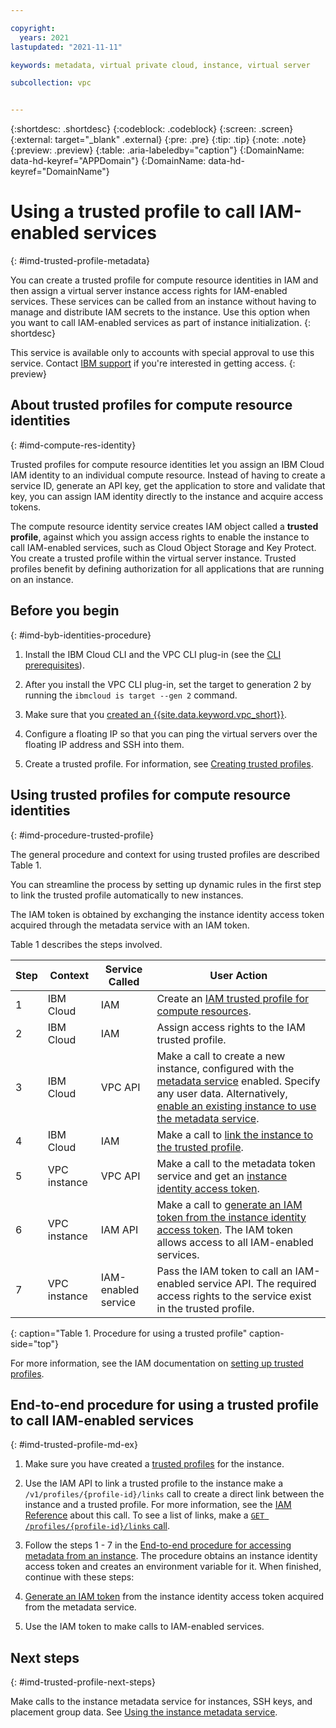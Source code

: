 ```yaml
---

copyright:
  years: 2021
lastupdated: "2021-11-11"

keywords: metadata, virtual private cloud, instance, virtual server

subcollection: vpc


---
```


{:shortdesc: .shortdesc}
{:codeblock: .codeblock}
{:screen: .screen}
{:external: target="_blank" .external}
{:pre: .pre}
{:tip: .tip}
{:note: .note}
{:preview: .preview}
{:table: .aria-labeledby="caption"}
{:DomainName: data-hd-keyref="APPDomain"}
{:DomainName: data-hd-keyref="DomainName"}


# Using a trusted profile to call IAM-enabled services
{: #imd-trusted-profile-metadata} 

You can create a trusted profile for compute resource identities in IAM and then assign a virtual server instance access rights for IAM-enabled services. These services can be called from an instance without having to manage and distribute IAM secrets to the instance. Use this option when you want to call IAM-enabled services as part of instance initialization.
{: shortdesc}

This service is available only to accounts with special approval to use this service. Contact [IBM support](/docs/vpc?topic=vpc-getting-help) if you're interested in getting access.
{: preview}

## About trusted profiles for compute resource identities
{: #imd-compute-res-identity}

Trusted profiles for compute resource identities let you assign an IBM Cloud IAM identity to an individual compute resource. Instead of having to create a service ID, generate an API key, get the application to store and validate that key, you can assign IAM identity directly to the instance and acquire access tokens.

The compute resource identity service creates IAM object called a **trusted profile**, against which you assign access rights to enable the instance to call IAM-enabled services, such as Cloud Object Storage and Key Protect. You create a trusted profile within the virtual server instance. Trusted profiles benefit by defining authorization for all applications that are running on an instance.

## Before you begin
{: #imd-byb-identities-procedure}

1. Install the IBM Cloud CLI and the VPC CLI plug-in (see the [CLI prerequisites](/docs/vpc?topic=vpc-set-up-environment#cli-prerequisites-setup)).

2. After you install the VPC CLI plug-in, set the target to generation 2 by running the `ibmcloud is target --gen 2` command.
   
3. Make sure that you [created an {{site.data.keyword.vpc_short}}](/docs/vpc?topic=vpc-creating-a-vpc-using-cli#create-a-vpc-cli).

4. Configure a floating IP so that you can ping the virtual servers over the floating IP address and SSH into them.

5. Create a trusted profile. For information, see [Creating trusted profiles](/docs/account?topic=account-create-trusted-profile).

## Using trusted profiles for compute resource identities
{: #imd-procedure-trusted-profile}

The general procedure and context for using trusted profiles are described Table 1.

You can streamline the process by setting up dynamic rules in the first step to link the trusted profile automatically to new instances. 

The IAM token is obtained by exchanging the instance identity access token acquired through the metadata service with an IAM token. 

Table 1 describes the steps involved.

| Step | Context | Service Called | User Action |
|------|---------|----------------|-------------|
| 1    | IBM Cloud | IAM | Create an [IAM trusted profile for compute resources](/docs/account?topic=account-trustedprofile-compute-tutorial). |
| 2    | IBM Cloud | IAM | Assign access rights to the IAM trusted profile. |
| 3    | IBM Cloud | VPC API | Make a call to create a new instance, configured with the [metadata service](/docs/vpc?topic=vpc-imd-configure-service) enabled. Specify any user data. Alternatively, [enable an existing instance to use the metadata service](/docs/vpc?topic=vpc-imd-configure-service#imd-metadata-service-enable). |
| 4    | IBM Cloud | IAM | Make a call to [link the instance to the trusted profile](/apidocs/iam-identity-token-api#create-link). |
| 5    | VPC instance | VPC API | Make a call to the metadata token service and get an [instance identity access token](/docs/vpc?topic=vpc-imd-configure-service#imd-get-token). |
| 6    | VPC instance | IAM API |  Make a call to [generate an IAM token from the instance identity access token](/docs/vpc?topic=vpc-imd-configure-service#imd-token-exchange). The IAM token allows access to all IAM-enabled services. |
| 7    | VPC instance | IAM-enabled service | Pass the IAM token to call an IAM-enabled service API. The required access rights to the service exist in the trusted profile. |
{: caption="Table 1. Procedure for using a trusted profile" caption-side="top"}

For more information, see the IAM documentation on [setting up trusted profiles](/docs/account?topic=account-create-trusted-profile).

## End-to-end procedure for using a trusted profile to call IAM-enabled services
{: #imd-trusted-profile-md-ex}

1. Make sure you have created a [trusted profiles](/docs/account?topic=account-create-trusted-profile) for the instance.

2. Use the IAM API to link a trusted profile to the instance make a `/v1/profiles/{profile-id}/links` call to create a direct link between the instance and a trusted profile. For more information, see the [IAM Reference](/apidocs/iam-identity-token-api#create-link) about this call. To see a list of links, make a [`GET /profiles/{profile-id}/links` call](/apidocs/iam-identity-token-api#list-link).

3. Follow the steps 1 - 7 in the [End-to-end procedure for accessing metadata from an instance](/docs/vpc?topic=vpc-imd-access-instance-metadata#imd-access-md-ex). The procedure obtains an instance identity access token and creates an environment variable for it. When finished, continue with these steps:

4. [Generate an IAM token](/docs/vpc?topic=vpc-imd-configure-service&interface=api#imd-token-exchange) from the instance identity access token acquired from the metadata service. 

5. Use the IAM token to make calls to IAM-enabled services.

## Next steps
{: #imd-trusted-profile-next-steps}

Make calls to the instance metadata service for instances, SSH keys, and placement group data. See [Using the instance metadata service](/docs/vpc?topic=vpc-imd-get-metadata).

